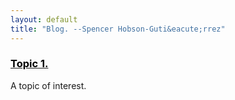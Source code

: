 ```yaml
---
layout: default
title: "Blog. --Spencer Hobson-Guti&eacute;rrez"
---
```


### [<span style="color:black">**Topic 1.**</span>](topics/topic_1)
A topic of interest.
